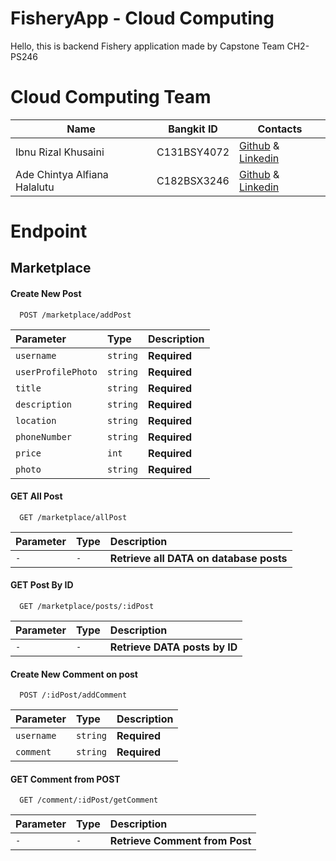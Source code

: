 # FisheryApp - Cloud Computing
Hello, this is backend Fishery application made by Capstone Team CH2-PS246

# Cloud Computing Team

|  Name | Bangkit ID | Contacts |
| ------------ | ------------ | ------------ |
| Ibnu Rizal Khusaini | C131BSY4072	 | [Github](https://github.com/ibnurizalkhusaini) & [Linkedin](www.linkedin.com/in/ibnu-rizal-khusaini-0b5b08276)  |
| Ade Chintya Alfiana Halalutu | C182BSX3246	| [Github](https://github.com/chintya3) & [Linkedin](https://www.linkedin.com/in/ade-chintya-alfiana-halalutu-663534284/) |


# Endpoint


## Marketplace

#### Create New Post

```http
  POST /marketplace/addPost
```

| Parameter | Type     | Description                |
| :-------- | :------- | :------------------------- |
| `username` | `string` | **Required** |
| `userProfilePhoto` | `string` | **Required** |
| `title` | `string` | **Required** |
| `description` | `string` | **Required** |
| `location` | `string` | **Required** |
| `phoneNumber` | `string` | **Required** |
| `price` | `int` | **Required** |
| `photo` | `string` | **Required** |

#### GET All Post

```http
  GET /marketplace/allPost
```

| Parameter | Type     | Description                       |
| :-------- | :------- | :-------------------------------- |
| `-`      | `-` | **Retrieve all DATA on database posts** |

#### GET Post By ID

```http
  GET /marketplace/posts/:idPost
```

| Parameter | Type     | Description                       |
| :-------- | :------- | :-------------------------------- |
| `-`      | `-` | **Retrieve DATA posts by ID** |


#### Create New Comment on post

```http
  POST /:idPost/addComment
```

| Parameter | Type     | Description                |
| :-------- | :------- | :------------------------- |
| `username` | `string` | **Required** |
| `comment` | `string` | **Required** |

#### GET Comment from POST

```http
  GET /comment/:idPost/getComment
```

| Parameter | Type     | Description                       |
| :-------- | :------- | :-------------------------------- |
| `-`      | `-` | **Retrieve Comment from Post** |

